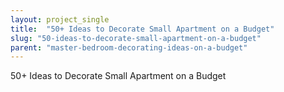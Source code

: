 ```yaml
---
layout: project_single
title:  "50+ Ideas to Decorate Small Apartment on a Budget"
slug: "50-ideas-to-decorate-small-apartment-on-a-budget"
parent: "master-bedroom-decorating-ideas-on-a-budget"
---
```

50+ Ideas to Decorate Small Apartment on a Budget